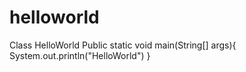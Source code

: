 # helloworld
Class HelloWorld
Public static void main(String[] args){
System.out.println("HelloWorld")
}
